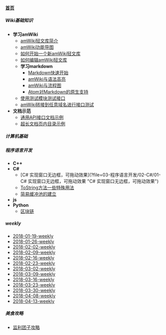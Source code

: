 
#### [首页](?file=home-首页)

##### Wiki基础知识
- **学习amWiki**
    - [amWiki轻文库简介](?file=01-Wiki基础知识/1-学习amWiki/01-amWiki轻文库简介 "amWiki轻文库简介")
    - [amWiki功能导图](?file=01-Wiki基础知识/1-学习amWiki/02-amWiki功能导图 "amWiki功能导图")
    - [如何开始一个新amWiki轻文库](?file=01-Wiki基础知识/1-学习amWiki/03-如何开始一个新amWiki轻文库 "如何开始一个新amWiki轻文库")
    - [如何编辑amWiki轻文库](?file=01-Wiki基础知识/1-学习amWiki/04-如何编辑amWiki轻文库 "如何编辑amWiki轻文库")
    - **学习markdown**
        - [Markdown快速开始](?file=01-Wiki基础知识/1-学习amWiki/05-学习markdown/01-Markdown快速开始 "Markdown快速开始")
        - [amWiki与语法高亮](?file=01-Wiki基础知识/1-学习amWiki/05-学习markdown/02-amWiki与语法高亮 "amWiki与语法高亮")
        - [amWiki与流程图](?file=01-Wiki基础知识/1-学习amWiki/05-学习markdown/03-amWiki与流程图 "amWiki与流程图")
        - [Atom对Markdown的原生支持](?file=01-Wiki基础知识/1-学习amWiki/05-学习markdown/05-Atom对Markdown的原生支持 "Atom对Markdown的原生支持")
    - [使用测试模块测试接口](?file=01-Wiki基础知识/1-学习amWiki/06-使用测试模块测试接口 "使用测试模块测试接口")
    - [amWiki转接到任意域名进行接口测试](?file=01-Wiki基础知识/1-学习amWiki/07-amWiki转接到任意域名进行接口测试 "amWiki转接到任意域名进行接口测试")
- **文档示范**
    - [通用API接口文档示例](?file=01-Wiki基础知识/2-文档示范/001-通用API接口文档示例 "通用API接口文档示例")
    - [超长文档页内目录示例](?file=01-Wiki基础知识/2-文档示范/002-超长文档页内目录示例 "超长文档页内目录示例")

##### 计算机基础

##### 程序语言开发
- **C++**
- **C#**
    - [C# 实现窗口无边框，可拖动效果](?file=03-程序语言开发/02-C#/01-C# 实现窗口无边框，可拖动效果 "C# 实现窗口无边框，可拖动效果")
    - [ToString方法一些特殊用法](?file=03-程序语言开发/02-C#/02-ToString方法一些特殊用法 "ToString方法一些特殊用法")
    - [简易缓冲池的建立](?file=03-程序语言开发/02-C#/03-简易缓冲池的建立 "简易缓冲池的建立")
- **js**
- **Python**
    - [区块链](?file=03-程序语言开发/04-Python/01-区块链 "区块链")

##### weekly
- [2018-01-19-weekly](?file=04-weekly/01-2018-01-19-weekly "2018-01-19-weekly")
- [2018-01-26-weekly](?file=04-weekly/02-2018-01-26-weekly "2018-01-26-weekly")
- [2018-02-02-weekly](?file=04-weekly/03-2018-02-02-weekly "2018-02-02-weekly")
- [2018-02-09-weekly](?file=04-weekly/04-2018-02-09-weekly "2018-02-09-weekly")
- [2018-02-16-weekly](?file=04-weekly/05-2018-02-16-weekly "2018-02-16-weekly")
- [2018-02-23-weekly](?file=04-weekly/06-2018-02-23-weekly "2018-02-23-weekly")
- [2018-03-02-weekly](?file=04-weekly/07-2018-03-02-weekly "2018-03-02-weekly")
- [2018-03-09-weekly](?file=04-weekly/08-2018-03-09-weekly "2018-03-09-weekly")
- [2018-03-16-weekly](?file=04-weekly/09-2018-03-16-weekly "2018-03-16-weekly")
- [2018-03-23-weekly](?file=04-weekly/10-2018-03-23-weekly "2018-03-23-weekly")
- [2018-03-30-weekly](?file=04-weekly/11-2018-03-30-weekly "2018-03-30-weekly")
- [2018-04-08-weekly](?file=04-weekly/12-2018-04-08-weekly "2018-04-08-weekly")
- [2018-04-13-weekly](?file=04-weekly/13-2018-04-13-weekly "2018-04-13-weekly")

##### 美食攻略
- [监利团子攻略](?file=05-美食攻略/01-监利团子攻略 "监利团子攻略")
